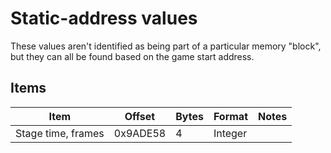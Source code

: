 # Static-address values

These values aren't identified as being part of a particular memory "block", but they can all be found based on the game start address.


## Items

Item | Offset | Bytes | Format | Notes
--- | --- | --- | --- | ---
Stage time, frames | 0x9ADE58 | 4 | Integer